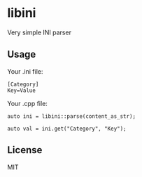 # libini

Very simple INI parser

## Usage

Your .ini file:

    [Category]
    Key=Value

Your .cpp file:

    auto ini = libini::parse(content_as_str);

    auto val = ini.get("Category", "Key");

## License

MIT
